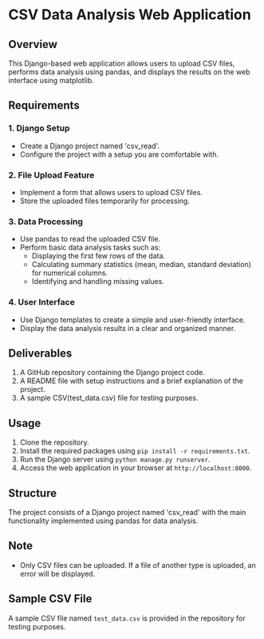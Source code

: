 # CSV Data Analysis Web Application

## Overview
This Django-based web application allows users to upload CSV files, performs data analysis using pandas, and displays the results on the web interface using matplotlib.

## Requirements
### 1. Django Setup
- Create a Django project named 'csv_read'.
- Configure the project with a setup you are comfortable with.

### 2. File Upload Feature
- Implement a form that allows users to upload CSV files.
- Store the uploaded files temporarily for processing.

### 3. Data Processing
- Use pandas to read the uploaded CSV file.
- Perform basic data analysis tasks such as:
  - Displaying the first few rows of the data.
  - Calculating summary statistics (mean, median, standard deviation) for numerical columns.
  - Identifying and handling missing values.

### 4. User Interface
- Use Django templates to create a simple and user-friendly interface.
- Display the data analysis results in a clear and organized manner.

## Deliverables
1. A GitHub repository containing the Django project code.
2. A README file with setup instructions and a brief explanation of the project.
3. A sample CSV(test_data.csv) file for testing purposes.

## Usage
1. Clone the repository.
2. Install the required packages using `pip install -r requirements.txt`.
3. Run the Django server using `python manage.py runserver`.
4. Access the web application in your browser at `http://localhost:8000`.

## Structure
The project consists of a Django project named 'csv_read' with the main functionality implemented using pandas for data analysis.

## Note
- Only CSV files can be uploaded. If a file of another type is uploaded, an error will be displayed.

## Sample CSV File
A sample CSV file named `test_data.csv` is provided in the repository for testing purposes.

